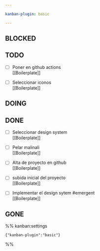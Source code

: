 ```yaml
---

kanban-plugin: basic

---
```


## BLOCKED



## TODO

- [ ] Poner en github actions<br>[[Boilerplate]]
- [ ] Seleccionar iconos<br>[[Boilerplate]]


## DOING



## DONE

- [ ] Seleccionar design system<br>[[Boilerplate]]
- [ ] Pelar malinali<br>[[Boilerplate]]
- [ ] Alta de proyecto en github<br>[[Boilerplate]]
- [ ] subida inicial del proyecto<br>[[Boilerplate]]
- [ ] Implementar el design sytem #emergent <br>[[Boilerplate]]


## GONE





%% kanban:settings
```
{"kanban-plugin":"basic"}
```
%%